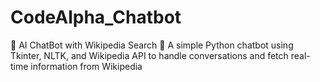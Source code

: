 # CodeAlpha_Chatbot
🚀 AI ChatBot with Wikipedia Search 🤖 A simple Python chatbot using Tkinter, NLTK, and Wikipedia API to handle conversations and fetch real-time information from Wikipedia
